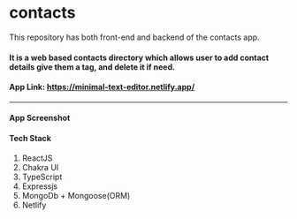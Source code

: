 # contacts
 This repository has both front-end and backend of the contacts app. 

#### It is a web based contacts directory which allows user to add contact details give them a tag, and delete it if need. 


#### App Link: https://minimal-text-editor.netlify.app/
---

#### App Screenshot



#### Tech Stack 
1. ReactJS
2. Chakra UI
3. TypeScript
4. Expressjs
5. MongoDb + Mongoose(ORM)
6. Netlify
